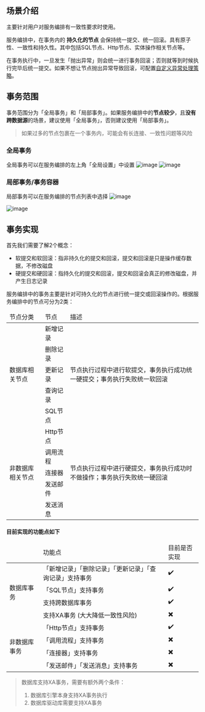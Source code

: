 ## 场景介绍

主要针对用户对服务编排有一致性要求时使用。

服务编排中，在事务内的 **持久化的节点** 会保持统一提交、统一回滚。具有原子性、一致性和持久性。其中包括SQL节点、Http节点、实体操作相关节点等。

在事务执行中，一旦发生「抛出异常」则会统一进行事务回滚；否则就等到时候执行完毕后统一提交。如果不想让节点抛出异常导致回滚，可配置[自定义异常处理策略](异常.md)。

## 事务范围
事务范围分为「全局事务」和「局部事务」。如果服务编排中的**节点较少**，且**没有跨数据源**的场景，建议使用「全局事务」，否则建议使用「局部事务」。

> 如果过多的节点包裹在一个事务内，可能会有长连接、一致性问题等风险

### 全局事务
全局事务可以在服务编排的左上角「全局设置」中设置
![image](/img/服务编排/异常和事务/事务/全局设置.png)
![image](/img/服务编排/异常和事务/事务/全局事务.png)

### 局部事务/事务容器
局部事务可以在服务编排的节点列表中选择
![image](/img/服务编排/异常和事务/事务/事务容器.png)

![image](/img/服务编排/异常和事务/事务/事务容器预览.png)

## 事务实现

首先我们需要了解2个概念：

* 软提交和软回滚：指非持久化的提交和回滚，提交和回滚是只是操作缓存数据，不修改磁盘
* 硬提交和硬回滚：指持久化的提交和回滚，提交和回滚会真正的修改磁盘，并产生日志记录

服务编排中的事务主要是针对可持久化的节点进行统一提交或回滚操作的。根据服务编排中的节点可分为2类：

<table>
  <thead>
    <tr>
    <td>节点分类</td>
    <td>节点</td>
    <td>描述</td>
    </tr>
  </thead>
  <tbody>
    <tr>
      <td rowspan="5">数据库相关节点</td>
      <td>新增记录</td>
      <td rowspan="5">节点执行过程中进行软提交，事务执行成功统一硬提交；事务执行失败统一软回滚</td>
    </tr>
    <tr>
    <td>删除记录</td>
    </tr>
    <tr>
    <td>更新记录</td>
    </tr>
    <tr>
    <td>查询记录</td>
    </tr>
    <tr>
    <td>SQL节点</td>
    </tr>
    <tr>
    <td rowspan="5">非数据库相关节点</td>
    <td>Http节点</td>
    <td rowspan="5">节点执行过程中进行硬提交，事务执行成功时不做操作；事务执行失败统一硬回滚</td>
    </tr>
    <tr>
    <td>调用流程</td>
    </tr>
    <tr>
    <td>连接器</td>
    </tr>
    <tr>
    <td>发送邮件</td>
    </tr>
    <tr>
    <td>发送消息</td>
    </tr>
  </tbody>
</table>

#### 目前实现的功能点如下
<table>
  <thead>
   <tr>
    <td></td>
    <td>功能点</td>
    <td>目前是否实现</td>
    </tr>
  </thead>
  <tbody>
    <tr>
    <td rowspan="4">数据库事务</td>
    <td>「新增记录」「删除记录」「更新记录」「查询记录」支持事务</td>
    <td>✔️</td>
    </tr>
    <tr>
    <td>「SQL节点」支持事务</td>
    <td>✔️</td>
    </tr>
    <tr>
    <td>支持跨数据库事务</td>
    <td>✔️</td>
    </tr>
    <tr>
    <td>支持XA事务 (大大降低一致性风险)</td>
    <td>✖️</td>
    </tr>
    <tr>
    <td rowspan="4">非数据库事务</td>
    <td>「Http节点」支持事务</td>
    <td>✔️</td>
    </tr>
    <tr>
    <td>「调用流程」支持事务</td>
    <td>✖️</td>
    </tr>
    <tr>
    <td>「连接器」支持事务</td>
    <td>✖️</td>
    </tr>
    <tr>
    <td>「发送邮件」「发送消息」支持事务</td>
    <td>✖️</td>
    </tr>
  </tbody>
</table>

> 数据库支持XA事务，需要有额外两个条件：
> 1. 数据库引擎本身支持XA事务执行
> 2. 数据库驱动库需要支持XA事务

